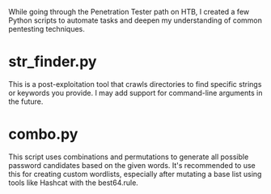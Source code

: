 While going through the Penetration Tester path on HTB, I created a few Python scripts to automate tasks and deepen my understanding of common pentesting techniques.

# **str_finder.py**
This is a post-exploitation tool that crawls directories to find specific strings or keywords you provide. I may add support for command-line arguments in the future.

# **combo.py**
This script uses combinations and permutations to generate all possible password candidates based on the given words. It's recommended to use this for creating custom wordlists, especially after mutating a base list using tools like Hashcat with the best64.rule.
